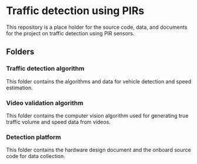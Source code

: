 # Traffic detection using PIRs
This repository is a place holder for the source code, data, and documents for the project on traffic detection using PIR sensors. 

## Folders

### Traffic detection algorithm
This folder contains the algorithms and data for vehicle detection and speed estimation. 

### Video validation algorithm
This folder contains the computer vision algorithm used for generating true traffic volume and speed data from videos. 

### Detection platform
This folder contains the hardware design document and the onboard source code for data collection.
